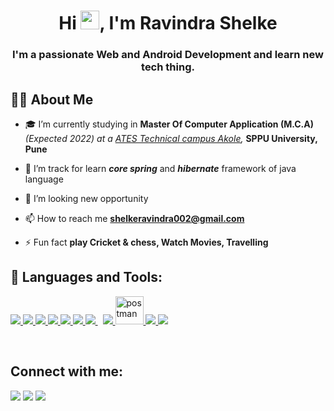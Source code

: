 
<h1 align="center">Hi <img src="https://raw.githubusercontent.com/MartinHeinz/MartinHeinz/master/wave.gif" width="30px">, I'm Ravindra Shelke</h1>
<h3 align="center">I'm a passionate Web and Android Development and learn new  tech thing.</h3>


## 🙋‍♂️ About Me

- 🎓 I’m currently studying in **Master Of Computer Application (M.C.A)** *(Expected 2022) at a <a href="http://www.atestc.com/">ATES Technical campus Akole</a>,* **SPPU University, Pune**

- 🌱 I’m  track for learn ***core spring*** and ***hibernate*** framework of java language

- 👯 I’m looking new opportunity

- 📫 How to reach me **shelkeravindra002@gmail.com**

- ⚡ Fun fact **play Cricket & chess, Watch Movies, Travelling**

## 🚀 Languages and Tools:

<p align="left"> 
    <a href="https://www.java.com" target="_blank"> <img src="https://img.icons8.com/color/48/000000/java-coffee-cup-logo.png"/> </a>
    <a href="https://spring.io/projects/spring-boot" target="_blank"> <img src="https://img.icons8.com/color/48/000000/spring-logo.png"/> </a> 
    <a href="https://developer.mozilla.org/en-US/docs/Web/JavaScript" target="_blank"> <img src="https://img.icons8.com/color/48/000000/javascript.png"/> </a> 
    <a href="https://www.w3.org/html/" target="_blank"> <img src="https://img.icons8.com/color/48/000000/html-5.png"/> </a> 
    <a href="https://www.w3schools.com/css/" target="_blank"> <img src="https://img.icons8.com/color/48/000000/css3.png"/> </a> 
    <a href="https://getbootstrap.com" target="_blank"> <img src="https://img.icons8.com/color/48/000000/bootstrap.png"/> </a> 
    <a style="padding-right:8px;" href="https://www.mysql.com/" target="_blank"> <img src="https://img.icons8.com/fluent/50/000000/mysql-logo.png"/> </a>
    <a href="https://firebase.google.com/" target="_blank"> <img src="https://img.icons8.com/color/48/000000/firebase.png"/> </a> 
    <a href="https://postman.com" target="_blank"> <img src="https://www.vectorlogo.zone/logos/getpostman/getpostman-icon.svg" alt="postman" width="45" height="45"/> </a>   
    <a href="https://git-scm.com/" target="_blank"> <img src="https://img.icons8.com/color/48/000000/git.png"/> </a> 
    <img src="https://img.icons8.com/material-sharp/48/26e07f/android-os.png"/>
</p>

<br/>

## Connect with me:
<p align="left">

<a href = "https://www.linkedin.com/in/ravindra-shelke/"><img src="https://img.icons8.com/fluent/48/000000/linkedin.png"/></a>
<a href = "https://www.instagram.com/ravi_shelke98/"><img src="https://img.icons8.com/fluent/48/000000/instagram-new.png"/></a>
<a href = "#"><img src="https://img.icons8.com/color/48/000000/gmail-new.png"/></a>

</p>

